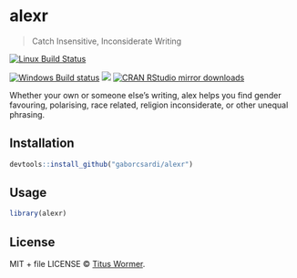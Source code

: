 
# alexr

> Catch Insensitive, Inconsiderate Writing

[![Linux Build Status](https://travis-ci.org/gaborcsardi/alexr.svg?branch=master)](https://travis-ci.org/gaborcsardi/alexr)

[![Windows Build status](https://ci.appveyor.com/api/projects/status/github/gaborcsardi/alexr?svg=true)](https://ci.appveyor.com/project/gaborcsardi/alexr)
[![](http://www.r-pkg.org/badges/version/alexr)](http://www.r-pkg.org/pkg/alexr)
[![CRAN RStudio mirror downloads](http://cranlogs.r-pkg.org/badges/alexr)](http://www.r-pkg.org/pkg/alexr)


Whether your own or someone else’s writing, alex helps you find gender favouring, polarising, race related, religion inconsiderate, or other unequal phrasing.

## Installation

```r
devtools::install_github("gaborcsardi/alexr")
```

## Usage

```r
library(alexr)
```

## License

MIT + file LICENSE © [Titus Wormer](https://github.com/gaborcsardi).
